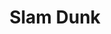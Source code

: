 ---
pid: ls208
title: Slam Dunk
location_transcription: 15th in Diamond
coordinates: "[-75.159724283853, 39.985133428043]"
zipcode: '19132'
gen_neighborhood: North Philadelphia
neighborhood: Strawberry Mansion
outside_phl: 
age: '9'
age_range: 6-13
instagram: 
image_file_name: ls_208.jpg
proposal_transcription: My monument shows that //If you put your mind to it you can
  do it.//  George McFlie
topic: Sports,Uplifting,Youth
topic_summary: 0, 0, 0, 0
type: Sculpture Statue
keywords_other: Basketball
credit: Sharif
image_labels: 
twitter: 
facebook: 
permalink: "/monuments/ls208/"
layout: item-page
---